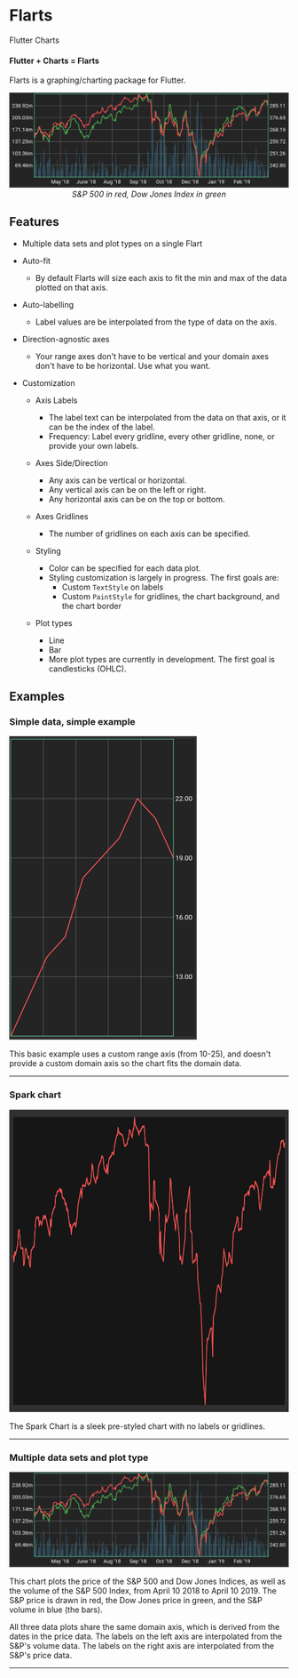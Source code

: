 # Flarts

Flutter Charts

#### Flutter + Charts = Flarts

Flarts is a graphing/charting package for Flutter.

<p align="center">
<img src="lib/example/screenshots/multi_data_example.png">
<i>S&P 500 in red, Dow Jones Index in green</i>
</p>

## Features
   
 - Multiple data sets and plot types on a single Flart
 
 - Auto-fit
   - By default Flarts will size each axis to fit the min and max of the data plotted on that axis.
   
 - Auto-labelling
   - Label values are be interpolated from the type of data on the axis.
   
 - Direction-agnostic axes
   - Your range axes don't have to be vertical and your domain axes don't have to be horizontal. Use what you want.
   
 - Customization
   - Axis Labels
     - The label text can be interpolated from the data on that axis, or it can be the index of the label.
     - Frequency: Label every gridline, every other gridline, none, or provide your own labels.
   - Axes Side/Direction
     - Any axis can be vertical or horizontal.
     - Any vertical axis can be on the left or right.
     - Any horizontal axis can be on the top or bottom.
   - Axes Gridlines
     - The number of gridlines on each axis can be specified.
   - Styling
     - Color can be specified for each data plot.
     - Styling customization is largely in progress. The first goals are:
       - Custom `TextStyle` on labels
       - Custom `PaintStyle` for gridlines, the chart background, and the chart border
   
   - Plot types
     - Line
     - Bar
     - More plot types are currently in development. The first goal is candlesticks (OHLC).


## Examples

### Simple data, simple example

<img width="338" height="546" src="lib/example/screenshots/simple_data_example.png">

This basic example uses a custom range axis (from 10-25), and doesn't provide a custom domain axis so the chart fits the domain data.

-----

### Spark chart

<img width="1140" height="544" src="lib/example/screenshots/large_spark_example.png">

The Spark Chart is a sleek pre-styled chart with no labels or gridlines.

-----

### Multiple data sets and plot type

<img src="lib/example/screenshots/multi_data_example.png">

<p>
This chart plots the price of the S&P 500 and Dow Jones Indices, as well as the volume of the S&P 500 Index, from April 10 2018 to April 10 2019. The S&P price is drawn in red, the Dow Jones price in green, and the S&P volume in blue (the bars).
</p>

All three data plots share the same domain axis, which is derived from the dates in the price data.
The labels on the left axis are interpolated from the S&P's volume data.
The labels on the right axis are interpolated from the S&P's price data.

-----

